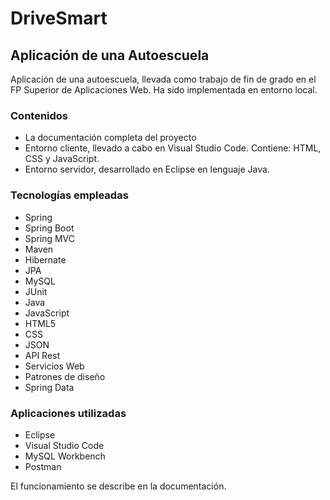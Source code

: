 # DriveSmart
## Aplicación de una Autoescuela
Aplicación de una autoescuela, llevada como trabajo de fin de grado en el FP Superior de Aplicaciones Web. Ha sido implementada en entorno local.

### Contenidos
- La documentación completa del proyecto
- Entorno cliente, llevado a cabo en Visual Studio Code. Contiene: HTML, CSS y JavaScript.
- Entorno servidor, desarrollado en Eclipse en lenguaje Java.

### Tecnologías empleadas
- Spring
- Spring Boot
- Spring MVC
- Maven
- Hibernate
- JPA
- MySQL
- JUnit
- Java
- JavaScript
- HTML5
- CSS
- JSON
- API Rest
- Servicios Web
- Patrones de diseño
- Spring Data

### Aplicaciones utilizadas
- Eclipse
- Visual Studio Code
- MySQL Workbench
- Postman

El funcionamiento se describe en la documentación.
